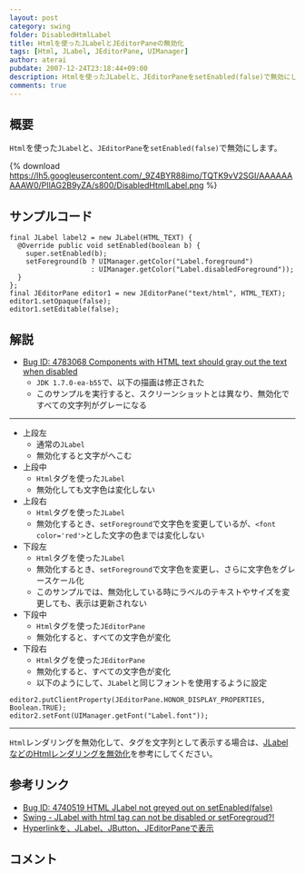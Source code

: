 ```yaml
---
layout: post
category: swing
folder: DisabledHtmlLabel
title: Htmlを使ったJLabelとJEditorPaneの無効化
tags: [Html, JLabel, JEditorPane, UIManager]
author: aterai
pubdate: 2007-12-24T23:18:44+09:00
description: Htmlを使ったJLabelと、JEditorPaneをsetEnabled(false)で無効にします。
comments: true
---
```

## 概要
`Html`を使った`JLabel`と、`JEditorPane`を`setEnabled(false)`で無効にします。

{% download https://lh5.googleusercontent.com/_9Z4BYR88imo/TQTK9vV2SGI/AAAAAAAAAW0/PIlAG2B9yZA/s800/DisabledHtmlLabel.png %}

## サンプルコード
<pre class="prettyprint"><code>final JLabel label2 = new JLabel(HTML_TEXT) {
  @Override public void setEnabled(boolean b) {
    super.setEnabled(b);
    setForeground(b ? UIManager.getColor("Label.foreground")
                    : UIManager.getColor("Label.disabledForeground"));
  }
};
final JEditorPane editor1 = new JEditorPane("text/html", HTML_TEXT);
editor1.setOpaque(false);
editor1.setEditable(false);
</code></pre>

## 解説
- [Bug ID: 4783068 Components with HTML text should gray out the text when disabled](http://bugs.java.com/bugdatabase/view_bug.do?bug_id=4783068)
    - `JDK 1.7.0-ea-b55`で、以下の描画は修正された
    - このサンプルを実行すると、スクリーンショットとは異なり、無効化ですべての文字列がグレーになる

<!-- dummy comment line for breaking list -->

- - - -
- 上段左
    - 通常の`JLabel`
    - 無効化すると文字がへこむ
- 上段中
    - `Html`タグを使った`JLabel`
    - 無効化しても文字色は変化しない
- 上段右
    - `Html`タグを使った`JLabel`
    - 無効化するとき、`setForeground`で文字色を変更しているが、`<font color='red'>`とした文字の色までは変化しない
- 下段左
    - `Html`タグを使った`JLabel`
    - 無効化するとき、`setForeground`で文字色を変更し、さらに文字色をグレースケール化
    - このサンプルでは、無効化している時にラベルのテキストやサイズを変更しても、表示は更新されない
- 下段中
    - `Html`タグを使った`JEditorPane`
    - 無効化すると、すべての文字色が変化
- 下段右
    - `Html`タグを使った`JEditorPane`
    - 無効化すると、すべての文字色が変化
    - 以下のようにして、`JLabel`と同じフォントを使用するように設定

<!-- dummy comment line for breaking list -->

<pre class="prettyprint"><code>editor2.putClientProperty(JEditorPane.HONOR_DISPLAY_PROPERTIES, Boolean.TRUE);
editor2.setFont(UIManager.getFont("Label.font"));
</code></pre>

- - - -
`Html`レンダリングを無効化して、タグを文字列として表示する場合は、[JLabelなどのHtmlレンダリングを無効化](http://ateraimemo.com/Swing/HtmlDisable.html)を参考にしてください。

## 参考リンク
- [Bug ID: 4740519 HTML JLabel not greyed out on setEnabled(false)](http://bugs.java.com/bugdatabase/view_bug.do?bug_id=4740519)
- [Swing - JLabel with html tag can not be disabled or setForegroud?!](https://community.oracle.com/thread/1377943)
- [Hyperlinkを、JLabel、JButton、JEditorPaneで表示](http://ateraimemo.com/Swing/HyperlinkLabel.html)

<!-- dummy comment line for breaking list -->

## コメント
